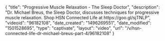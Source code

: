 {
    "title": "Progressive Muscle Relaxation - The Sleep Doctor",
    "description": "Dr. Michael Breus, the Sleep Doctor, discusses techniques for progressive muscle relaxation. Shop HSN Connected Life at https:\/\/goo.gl\/sjTNLP",
    "videoid": "96182108",
    "date_created": "1496269551",
    "date_modified": "1501528695",
    "type": "captivate",
    "layout": "video",
    "url": "\/v\/hsn-connected-life-dr-michael-breus-part-4\/96182108"
}
